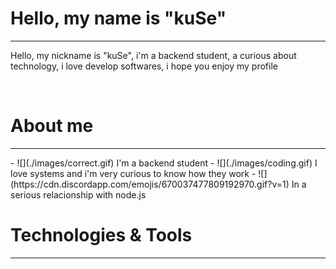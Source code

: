 # Hello, my name is "kuSe"
<hr>
<p>Hello, my nickname is "kuSe", i'm a backend student, a curious about technology, i love develop softwares, i hope you enjoy my profile</p>

<br>

# About me
<hr>
- ![](./images/correct.gif) I'm a backend student
- ![](./images/coding.gif) I love systems and i'm very curious to know how they work
- ![](https://cdn.discordapp.com/emojis/670037477809192970.gif?v=1) In a serious relacionship with node.js

<br>

# Technologies & Tools
<hr>
